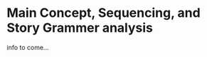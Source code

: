 
<!-- README.md is generated from README.Rmd. Please edit that file -->

# Main Concept, Sequencing, and Story Grammer analysis

info to come…
